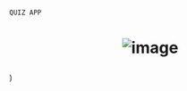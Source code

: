                                                                        QUIZ APP
# <p align="center">![image](https://media.geeksforgeeks.org/wp-content/uploads/20230615150133/gfg.png)
)</p>
